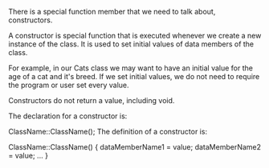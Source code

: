 There is a special function member that we need to talk about, constructors. 

A constructor is special function that is executed whenever we create a new instance of the class. It is used to set initial values of data members of the class. 

For example, in our Cats class we may want to have an initial value for the age of a cat and it's breed. If we set initial values, we do not need to require the program or user set every value. 

Constructors do not return a value, including void. 

The declaration for a constructor is:

ClassName::ClassName();
The definition of a constructor is:

ClassName::ClassName()
{
     dataMemberName1 = value;
     dataMemberName2 = value;
     ...
}